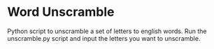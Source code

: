 # Word Unscramble

Python script to unscramble a set of letters to english words.
Run the unscramble.py script and input the letters you want to unscramble.
